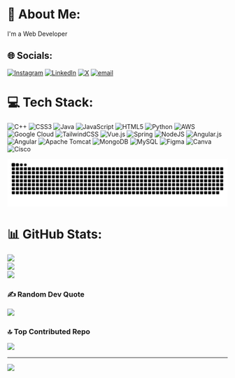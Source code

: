 # 💫 About Me:
I'm a Web Developer


## 🌐 Socials:
[![Instagram](https://img.shields.io/badge/Instagram-%23E4405F.svg?logo=Instagram&logoColor=white)](https://instagram.com/its_abhay._.96k) [![LinkedIn](https://img.shields.io/badge/LinkedIn-%230077B5.svg?logo=linkedin&logoColor=white)](https://linkedin.com/in/abhaychabuk) [![X](https://img.shields.io/badge/X-black.svg?logo=X&logoColor=white)](https://x.com/abhaychabuk) [![email](https://img.shields.io/badge/Email-D14836?logo=gmail&logoColor=white)](mailto:chabukabhay@gmail.com) 

# 💻 Tech Stack:
![C++](https://img.shields.io/badge/c++-%2300599C.svg?style=for-the-badge&logo=c%2B%2B&logoColor=white) ![CSS3](https://img.shields.io/badge/css3-%231572B6.svg?style=for-the-badge&logo=css3&logoColor=white) ![Java](https://img.shields.io/badge/java-%23ED8B00.svg?style=for-the-badge&logo=openjdk&logoColor=white) ![JavaScript](https://img.shields.io/badge/javascript-%23323330.svg?style=for-the-badge&logo=javascript&logoColor=%23F7DF1E) ![HTML5](https://img.shields.io/badge/html5-%23E34F26.svg?style=for-the-badge&logo=html5&logoColor=white) ![Python](https://img.shields.io/badge/python-3670A0?style=for-the-badge&logo=python&logoColor=ffdd54) ![AWS](https://img.shields.io/badge/AWS-%23FF9900.svg?style=for-the-badge&logo=amazon-aws&logoColor=white) ![Google Cloud](https://img.shields.io/badge/GoogleCloud-%234285F4.svg?style=for-the-badge&logo=google-cloud&logoColor=white) ![TailwindCSS](https://img.shields.io/badge/tailwindcss-%2338B2AC.svg?style=for-the-badge&logo=tailwind-css&logoColor=white) ![Vue.js](https://img.shields.io/badge/vue.js-%2335495e.svg?style=for-the-badge&logo=vuedotjs&logoColor=%234FC08D) ![Spring](https://img.shields.io/badge/spring-%236DB33F.svg?style=for-the-badge&logo=spring&logoColor=white) ![NodeJS](https://img.shields.io/badge/node.js-6DA55F?style=for-the-badge&logo=node.js&logoColor=white) ![Angular.js](https://img.shields.io/badge/angular.js-%23E23237.svg?style=for-the-badge&logo=angularjs&logoColor=white) ![Angular](https://img.shields.io/badge/angular-%23DD0031.svg?style=for-the-badge&logo=angular&logoColor=white) ![Apache Tomcat](https://img.shields.io/badge/apache%20tomcat-%23F8DC75.svg?style=for-the-badge&logo=apache-tomcat&logoColor=black) ![MongoDB](https://img.shields.io/badge/MongoDB-%234ea94b.svg?style=for-the-badge&logo=mongodb&logoColor=white) ![MySQL](https://img.shields.io/badge/mysql-4479A1.svg?style=for-the-badge&logo=mysql&logoColor=white) ![Figma](https://img.shields.io/badge/figma-%23F24E1E.svg?style=for-the-badge&logo=figma&logoColor=white) ![Canva](https://img.shields.io/badge/Canva-%2300C4CC.svg?style=for-the-badge&logo=Canva&logoColor=white) ![Cisco](https://img.shields.io/badge/cisco-%23049fd9.svg?style=for-the-badge&logo=cisco&logoColor=black)

<picture>
  <source media="(prefers-color-scheme: dark)" srcset="https://raw.githubusercontent.com/abhaychabuk/abhaychabuk/output/github-snake-dark.svg" />
  <source media="(prefers-color-scheme: light)" srcset="https://raw.githubusercontent.com/abhaychabuk/abhaychabuk/output/github-snake.svg" />
  <img alt="github-snake" src="https://raw.githubusercontent.com/abhaychabuk/abhaychabuk/output/github-snake.svg" />
</picture>

# 📊 GitHub Stats:
![](https://github-readme-stats.vercel.app/api?username=AbhayChabuk&theme=dark&hide_border=false&include_all_commits=false&count_private=false)<br/>
![](https://nirzak-streak-stats.vercel.app/?user=AbhayChabuk&theme=dark&hide_border=false)<br/>
![](https://github-readme-stats.vercel.app/api/top-langs/?username=AbhayChabuk&theme=dark&hide_border=false&include_all_commits=false&count_private=false&layout=compact)

### ✍️ Random Dev Quote
![](https://quotes-github-readme.vercel.app/api?type=horizontal&theme=radical)

### 🔝 Top Contributed Repo
![](https://github-contributor-stats.vercel.app/api?username=AbhayChabuk&limit=5&theme=dark&combine_all_yearly_contributions=true)

---
[![](https://visitcount.itsvg.in/api?id=AbhayChabuk&icon=0&color=0)](https://visitcount.itsvg.in)

<!-- Proudly created with GPRM ( https://gprm.itsvg.in ) -->
